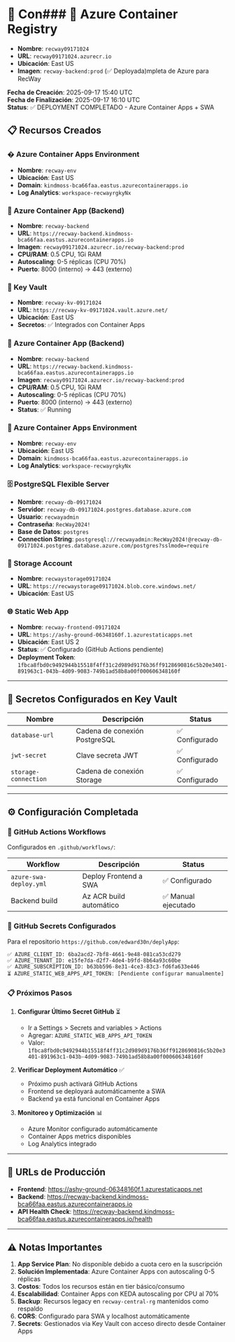 # 🚀 Con### 🔹 Azure Container Registry
- **Nombre**: `recway09171024`
- **URL**: `recway09171024.azurecr.io`
- **Ubicación**: East US
- **Imagen**: `recway-backend:prod` (✅ Deployada)mpleta de Azure para RecWay

**Fecha de Creación**: 2025-09-17 15:40 UTC  
**Fecha de Finalización**: 2025-09-17 16:10 UTC  
**Status**: ✅ DEPLOYMENT COMPLETADO - Azure Container Apps + SWA

## 📋 Recursos Creados

### � Azure Container Apps Environment
- **Nombre**: `recway-env`
- **Ubicación**: East US
- **Domain**: `kindmoss-bca66faa.eastus.azurecontainerapps.io`
- **Log Analytics**: `workspace-recwayrgkyNx`

### 🐳 Azure Container App (Backend)
- **Nombre**: `recway-backend`
- **URL**: `https://recway-backend.kindmoss-bca66faa.eastus.azurecontainerapps.io`
- **Imagen**: `recway09171024.azurecr.io/recway-backend:prod`
- **CPU/RAM**: 0.5 CPU, 1Gi RAM
- **Autoscaling**: 0-5 réplicas (CPU 70%)
- **Puerto**: 8000 (interno) → 443 (externo)

### 🔑 Key Vault
- **Nombre**: `recway-kv-09171024`
- **URL**: `https://recway-kv-09171024.vault.azure.net/`
- **Ubicación**: East US
- **Secretos**: ✅ Integrados con Container Apps

### 🐳 Azure Container App (Backend)
- **Nombre**: `recway-backend`
- **URL**: `https://recway-backend.kindmoss-bca66faa.eastus.azurecontainerapps.io`
- **Imagen**: `recway09171024.azurecr.io/recway-backend:prod`
- **CPU/RAM**: 0.5 CPU, 1Gi RAM
- **Autoscaling**: 0-5 réplicas (CPU 70%)
- **Puerto**: 8000 (interno) → 443 (externo)
- **Status**: ✅ Running

### 🔸 Azure Container Apps Environment
- **Nombre**: `recway-env`
- **Ubicación**: East US
- **Domain**: `kindmoss-bca66faa.eastus.azurecontainerapps.io`
- **Log Analytics**: `workspace-recwayrgkyNx`

### 🗄️ PostgreSQL Flexible Server
- **Nombre**: `recway-db-09171024`
- **Servidor**: `recway-db-09171024.postgres.database.azure.com`
- **Usuario**: `recwayadmin`
- **Contraseña**: `RecWay2024!`
- **Base de Datos**: `postgres`
- **Connection String**: `postgresql://recwayadmin:RecWay2024!@recway-db-09171024.postgres.database.azure.com/postgres?sslmode=require`

### 💾 Storage Account
- **Nombre**: `recwaystorage09171024`
- **URL**: `https://recwaystorage09171024.blob.core.windows.net/`
- **Ubicación**: East US

### 🌐 Static Web App
- **Nombre**: `recway-frontend-09171024`
- **URL**: `https://ashy-ground-06348160f.1.azurestaticapps.net`
- **Ubicación**: East US 2
- **Status**: ✅ Configurado (GitHub Actions pendiente)
- **Deployment Token**: `1fbca8fbd0c9492944b15518f4ff31c2d989d9176b36ff9128690816c5b20e3401-891963c1-043b-4d09-9083-749b1ad58b8a00f000606348160f`

---

## 🔐 Secretos Configurados en Key Vault

| Nombre | Descripción | Status |
|--------|-------------|--------|
| `database-url` | Cadena de conexión PostgreSQL | ✅ Configurado |
| `jwt-secret` | Clave secreta JWT | ✅ Configurado |
| `storage-connection` | Cadena de conexión Storage | ✅ Configurado |

---

## ⚙️ Configuración Completada

### 🐙 GitHub Actions Workflows
Configurados en `.github/workflows/`:

| Workflow | Descripción | Status |
|----------|-------------|--------|
| `azure-swa-deploy.yml` | Deploy Frontend a SWA | ✅ Configurado |
| Backend build | Az ACR build automático | ✅ Manual ejecutado |

### 🐙 GitHub Secrets Configurados
Para el repositorio `https://github.com/edward30n/deplyApp`:

```
✅ AZURE_CLIENT_ID: 6ba2acd2-7bf8-4661-9e48-081ca53cd279
✅ AZURE_TENANT_ID: e15fe7da-d2f7-4de4-b9fd-8b64a93c60be
✅ AZURE_SUBSCRIPTION_ID: b63bb596-8e31-4ce3-83c3-fd6fa633e446
⏳ AZURE_STATIC_WEB_APPS_API_TOKEN: [Pendiente configurar manualmente]
```

### 📋 Próximos Pasos

1. **Configurar Último Secret GitHub** ⏳
   - Ir a Settings > Secrets and variables > Actions
   - Agregar: `AZURE_STATIC_WEB_APPS_API_TOKEN`
   - Valor: `1fbca8fbd0c9492944b15518f4ff31c2d989d9176b36ff9128690816c5b20e3401-891963c1-043b-4d09-9083-749b1ad58b8a00f000606348160f`

2. **Verificar Deployment Automático** ✅
   - Próximo push activará GitHub Actions
   - Frontend se deployará automáticamente a SWA
   - Backend ya está funcional en Container Apps

3. **Monitoreo y Optimización** 📊
   - Azure Monitor configurado automáticamente
   - Container Apps metrics disponibles
   - Log Analytics integrado

---

## 🎯 URLs de Producción

- **Frontend**: https://ashy-ground-06348160f.1.azurestaticapps.net
- **Backend**: https://recway-backend.kindmoss-bca66faa.eastus.azurecontainerapps.io
- **API Health Check**: https://recway-backend.kindmoss-bca66faa.eastus.azurecontainerapps.io/health

---

## ⚠️ Notas Importantes

1. **App Service Plan**: No disponible debido a cuota cero en la suscripción
2. **Solución Implementada**: Azure Container Apps con autoscaling 0-5 réplicas
3. **Costos**: Todos los recursos están en tier básico/consumo
4. **Escalabilidad**: Container Apps con KEDA autoscaling por CPU al 70%
5. **Backup**: Recursos legacy en `recway-central-rg` mantenidos como respaldo
6. **CORS**: Configurado para SWA y localhost automáticamente
7. **Secrets**: Gestionados via Key Vault con acceso directo desde Container Apps
